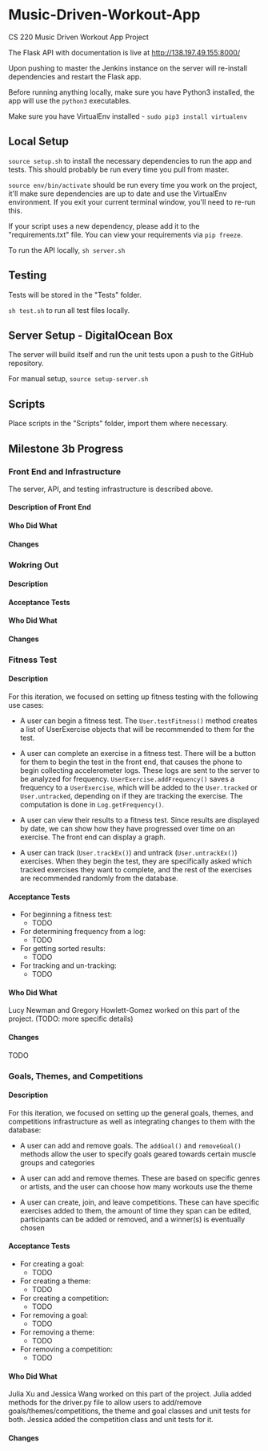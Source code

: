 # Music-Driven-Workout-App
CS 220 Music Driven Workout App Project

The Flask API  with documentation is live at http://138.197.49.155:8000/

Upon pushing to master the Jenkins instance on the server will re-install dependencies and restart the Flask app.

Before running anything locally, make sure you have Python3 installed, the app will use the ```python3``` executables.

Make sure you have VirtualEnv installed - ```sudo pip3 install virtualenv```

## Local Setup
```source setup.sh``` to install the necessary dependencies to run the app and tests. This should probably be run every time you pull from master.

```source env/bin/activate``` should be run every time you work on the project, it'll make sure dependencies are up to date and use the VirtualEnv environment. If you exit your current terminal window, you'll need to re-run this.

If your script uses a new dependency, please add it to the "requirements.txt" file. You can view your requirements via ```pip freeze```.

To run the API locally, ```sh server.sh```

## Testing
Tests will be stored in the "Tests" folder.

```sh test.sh``` to run all test files locally.

## Server Setup - DigitalOcean Box
The server will build itself and run the unit tests upon a push to the GitHub repository.

For manual setup, ```source setup-server.sh```

## Scripts
Place scripts in the "Scripts" folder, import them where necessary.

## Milestone 3b Progress

### Front End and Infrastructure

The server, API, and testing infrastructure is described above.

#### Description of Front End

#### Who Did What

#### Changes

### Wokring Out

#### Description

#### Acceptance Tests

#### Who Did What

#### Changes

### Fitness Test

#### Description

For this iteration, we focused on setting up fitness testing with the following use cases:

* A user can begin a fitness test. The `User.testFitness()` method creates a list of UserExercise objects that will be recommended to them for the test.

* A user can complete an exercise in a fitness test. There will be a button for them to begin the test in the front end, that causes the phone to begin collecting accelerometer logs. These logs are sent to the server to be analyzed for frequency. `UserExercise.addFrequency()` saves a frequency to a `UserExercise`, which will be added to the `User.tracked` or `User.untracked`, depending on if they are tracking the exercise. The computation is done in `Log.getFrequency()`.

* A user can view their results to a fitness test. Since results are displayed by date, we can show how they have progressed over time on an exercise. The front end can display a graph.

* A user can track (`User.trackEx()`) and untrack (`User.untrackEx()`) exercises. When they begin the test, they are specifically asked which tracked exercises they want to complete, and the rest of the exercises are recommended randomly from the database.

#### Acceptance Tests

* For beginning a fitness test:
    * TODO
* For determining frequency from a log:
    * TODO
* For getting sorted results:
    * TODO
* For tracking and un-tracking:
    * TODO

#### Who Did What

Lucy Newman and Gregory Howlett-Gomez worked on this part of the project. (TODO: more specific details)

#### Changes

TODO

### Goals, Themes, and Competitions

#### Description

For this iteration, we focused on setting up the general goals, themes, and competitions infrastructure as well as integrating changes to them with the database:

* A user can add and remove goals. The `addGoal()` and `removeGoal()` methods allow the user to specify goals geared towards certain muscle groups and categories

* A user can add and remove themes. These are based on specific genres or artists, and the user can choose how many workouts use the theme

* A user can create, join, and leave competitions. These can have specific exercises added to them, the amount of time they span can be edited, participants can be added or removed, and a winner(s) is eventually chosen

#### Acceptance Tests

* For creating a goal:
    * TODO
* For creating a theme:
    * TODO
* For creating a competition:
    * TODO
* For removing a goal:
    * TODO
* For removing a theme:
    * TODO
* For removing a competition:
    * TODO

#### Who Did What

Julia Xu and Jessica Wang worked on this part of the project. Julia added methods for the driver.py file to allow users to add/remove goals/themes/competitions, the theme and goal classes and unit tests for both. Jessica added the competition class and unit tests for it.

#### Changes
